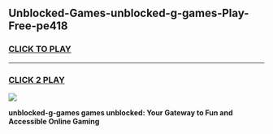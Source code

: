 
## Unblocked-Games-unblocked-g-games-Play-Free-pe418
<h3>
<a href="https://premium76.site?title=unblocked-g-games&ref=10A">CLICK TO PLAY</a></h3>
<hr>

<h3>
<a href="https://premium76.site?title=unblocked-g-games&ref=10A">CLICK 2 PLAY</a>
  
</h3>

<a href="https://premium76.site?title=unblocked-g-games&ref=10A"><img src="https://clearcache.store/games.png"></a>


**unblocked-g-games games unblocked: Your Gateway to Fun and Accessible Online Gaming**
